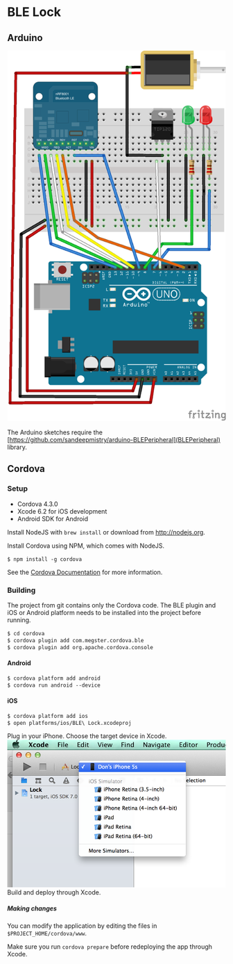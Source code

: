 # BLE Lock

## Arduino

![](images/BluetoothLock.png)

The Arduino sketches require the [https://github.com/sandeepmistry/arduino-BLEPeripheral](BLEPeripheral) library.

## Cordova

### Setup

 * Cordova 4.3.0
 * Xcode 6.2 for iOS development
 * Android SDK for Android

Install NodeJS with `brew install` or download from http://nodejs.org.

Install Cordova using NPM, which comes with NodeJS.

    $ npm install -g cordova

See the [Cordova Documentation](http://cordova.apache.org/docs/en/4.0.0/guide_platforms_index.md.html#Platform%20Guides) for more information.

### Building

The project from git contains only the Cordova code. The BLE plugin and iOS or Android platform needs to be installed into the project before running.

    $ cd cordova
    $ cordova plugin add com.megster.cordova.ble
    $ cordova plugin add org.apache.cordova.console

#### Android

    $ cordova platform add android
    $ cordova run android --device

#### iOS

    $ cordova platform add ios
    $ open platforms/ios/BLE\ Lock.xcodeproj

Plug in your iPhone.
Choose the target device in Xcode.
![](images/XcodeChoosePhone.png)
Build and deploy through Xcode.

##### Making changes

You can modify the application by editing the files in `$PROJECT_HOME/cordova/www`.

Make sure you run `cordova prepare` before redeploying the app through Xcode.

